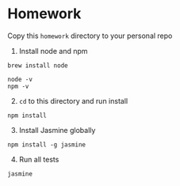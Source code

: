 # Homework

Copy this `homework` directory to your personal repo

1. Install node and npm

```
brew install node
```

```
node -v
npm -v
```

2. `cd` to this directory and run install

```
npm install
```

3. Install Jasmine globally

```
npm install -g jasmine
```

4. Run all tests

```
jasmine
```
